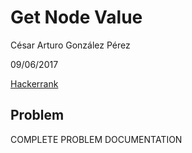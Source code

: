 # Get Node Value
César Arturo González Pérez

09/06/2017

[Hackerrank](https://www.hackerrank.com/challenges/get-the-value-of-the-node-at-a-specific-position-from-the-tail)

## Problem
COMPLETE PROBLEM DOCUMENTATION